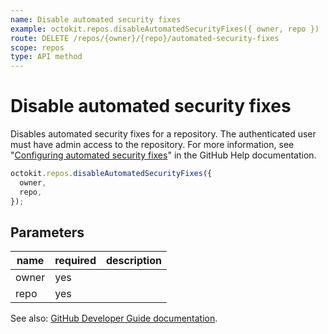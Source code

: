 ```yaml
---
name: Disable automated security fixes
example: octokit.repos.disableAutomatedSecurityFixes({ owner, repo })
route: DELETE /repos/{owner}/{repo}/automated-security-fixes
scope: repos
type: API method
---
```


# Disable automated security fixes

Disables automated security fixes for a repository. The authenticated user must have admin access to the repository. For more information, see "[Configuring automated security fixes](https://help.github.com/en/articles/configuring-automated-security-fixes)" in the GitHub Help documentation.

```js
octokit.repos.disableAutomatedSecurityFixes({
  owner,
  repo,
});
```

## Parameters

<table>
  <thead>
    <tr>
      <th>name</th>
      <th>required</th>
      <th>description</th>
    </tr>
  </thead>
  <tbody>
    <tr><td>owner</td><td>yes</td><td>

</td></tr>
<tr><td>repo</td><td>yes</td><td>

</td></tr>
  </tbody>
</table>

See also: [GitHub Developer Guide documentation](https://developer.github.com/v3/repos/#disable-automated-security-fixes).
